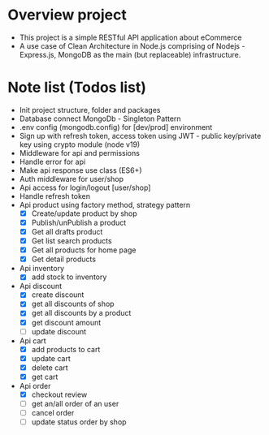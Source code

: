 # Overview project
- This project is a simple RESTful API application about eCommerce
- A use case of Clean Architecture in Node.js comprising of Nodejs - Express.js, MongoDB as the main (but replaceable) infrastructure.
# Note list (Todos list)
- Init project structure, folder and packages
- Database connect MongoDb - Singleton Pattern
- .env config (mongodb.config) for [dev/prod] environment
- Sign up with refresh token, access token using JWT - public key/private key using crypto module (node v19)
- Middleware for api and permissions
- Handle error for api
- Make api response use class (ES6+)
- Auth middleware for user/shop
- Api access for login/logout [user/shop]
- Handle refresh token
- Api product using factory method, strategy pattern
    - [x] Create/update product by shop
    - [x] Publish/unPublish a product
    - [x] Get all drafts product
    - [x] Get list search products
    - [x] Get all products for home page
    - [x] Get detail products
- Api inventory
    - [x] add stock to inventory
- Api discount
    - [x] create discount
    - [x] get all discounts of shop
    - [x] get all discounts by a product
    - [x] get discount amount
    - [ ] update discount
- Api cart
    - [x] add products to cart
    - [x] update cart
    - [x] delete cart
    - [x] get cart
- Api order
    - [x] checkout review
    - [ ] get an/all order of an user
    - [ ] cancel order
    - [ ] update status order by shop
